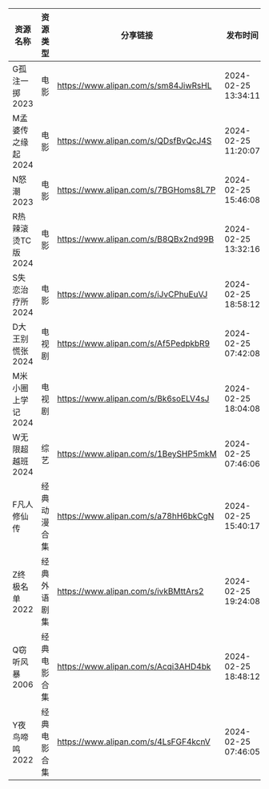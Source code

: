 | 资源名称         | 资源类型   | 分享链接                                 | 发布时间                |
| ------------ | ------ | ------------------------------------ | ------------------- |
| G孤注一掷2023    | 电影     | https://www.alipan.com/s/sm84JiwRsHL | 2024-02-25 13:34:11 |
| M孟婆传之缘起2024  | 电影     | https://www.alipan.com/s/QDsfBvQcJ4S | 2024-02-25 11:20:07 |
| N怒潮2023      | 电影     | https://www.alipan.com/s/7BGHoms8L7P | 2024-02-25 15:46:08 |
| R热辣滚烫TC版2024 | 电影     | https://www.alipan.com/s/B8QBx2nd99B | 2024-02-25 13:32:16 |
| S失恋治疗所2024   | 电影     | https://www.alipan.com/s/iJvCPhuEuVJ | 2024-02-25 18:58:12 |
| D大王别慌张2024   | 电视剧    | https://www.alipan.com/s/Af5PedpkbR9 | 2024-02-25 07:42:08 |
| M米小圈上学记2024  | 电视剧    | https://www.alipan.com/s/Bk6soELV4sJ | 2024-02-25 18:04:08 |
| W无限超越班2024   | 综艺     | https://www.alipan.com/s/1BeySHP5mkM | 2024-02-25 07:46:06 |
| F凡人修仙传       | 经典动漫合集 | https://www.alipan.com/s/a78hH6bkCgN | 2024-02-25 15:40:17 |
| Z终极名单2022    | 经典外语剧集 | https://www.alipan.com/s/ivkBMttArs2 | 2024-02-25 19:24:08 |
| Q窃听风暴2006    | 经典电影合集 | https://www.alipan.com/s/Acqi3AHD4bk | 2024-02-25 18:48:12 |
| Y夜鸟啼鸣2022    | 经典电影合集 | https://www.alipan.com/s/4LsFGF4kcnV | 2024-02-25 07:46:05 |
